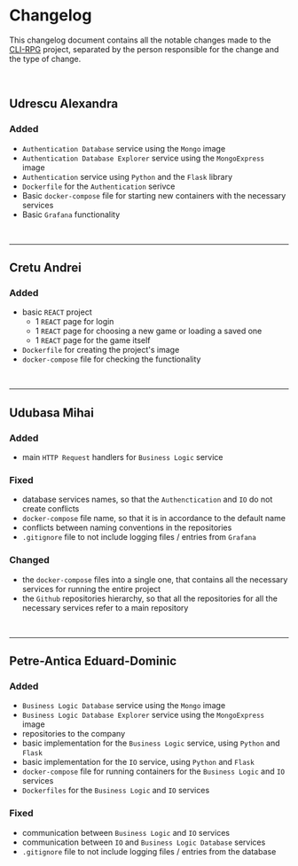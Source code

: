 # Changelog

This changelog document contains all the notable changes made to the [CLI-RPG] project, separated by the person responsible for the change and the type of change.


<br >

## Udrescu Alexandra
### Added
- `Authentication Database` service using the `Mongo` image
- `Authentication Database Explorer` service using the `MongoExpress` image
- `Authentication` service using `Python` and the `Flask` library
- `Dockerfile` for the `Authentication` serivce
- Basic `docker-compose` file for starting new containers with the necessary services
- Basic `Grafana` functionality


<br >

<hr/>

## Cretu Andrei

### Added
- basic `REACT` project
  - 1 `REACT` page for login
  - 1 `REACT` page for choosing a new game or loading a saved one
  - 1 `REACT` page for the game itself
- `Dockerfile` for creating the project's image
- `docker-compose` file for checking the functionality


<br >

<hr/>

## Udubasa Mihai

### Added
- main `HTTP Request` handlers for `Business Logic` service

### Fixed
- database services names, so that the `Authenctication` and `IO` do not create conflicts
- `docker-compose` file name, so that it is in accordance to the default name
- conflicts between naming conventions in the repositories
- `.gitignore` file to not include logging files / entries from `Grafana`

### Changed
- the `docker-compose` files into a single one, that contains all the necessary services for running the entire project
- the `Github` repositories hierarchy, so that all the repositories for all the necessary services refer to a main repository

<br >

<hr/>

## Petre-Antica Eduard-Dominic

### Added
- `Business Logic Database` service using the `Mongo` image
- `Business Logic Database Explorer` service using the `MongoExpress` image
- repositories to the company
- basic implementation for the `Business Logic` service, using `Python` and `Flask`
- basic implementation for the `IO` service, using `Python` and `Flask`
- `docker-compose` file for running containers for the `Business Logic` and `IO` services
- `Dockerfiles` for the `Business Logic` and `IO` services
### Fixed
- communication between `Business Logic` and `IO` services
- communication between `IO` and `Business Logic Database` services
- `.gitignore` file to not include logging files / entries from the database

[CLI-RPG]: https://github.com/CLI-RPG/CLI-RPG